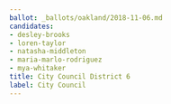 ```yaml
---
ballot: _ballots/oakland/2018-11-06.md
candidates:
- desley-brooks
- loren-taylor
- natasha-middleton
- maria-marlo-rodriguez
- mya-whitaker
title: City Council District 6
label: City Council
---
```


